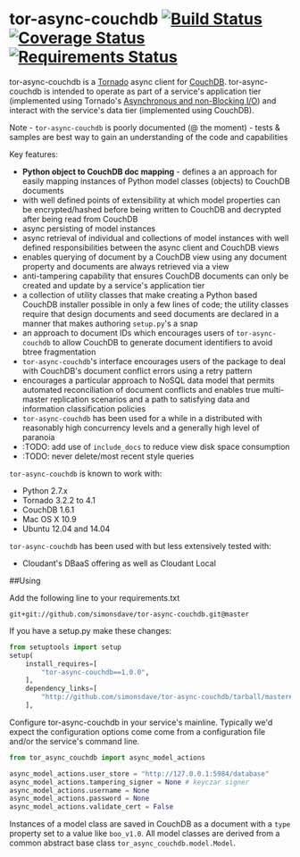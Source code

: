 # tor-async-couchdb [![Build Status](https://travis-ci.org/simonsdave/tor-async-couchdb.svg)](https://travis-ci.org/simonsdave/tor-async-couchdb) [![Coverage Status](https://coveralls.io/repos/simonsdave/tor-async-couchdb/badge.svg)](https://coveralls.io/r/simonsdave/tor-async-couchdb) [![Requirements Status](https://requires.io/github/simonsdave/tor-async-couchdb/requirements.svg?branch=master)](https://requires.io/github/simonsdave/tor-async-couchdb/requirements/?branch=master)

tor-async-couchdb is a [Tornado](http://www.tornadoweb.org/en/stable/)
async client for [CouchDB](http://couchdb.apache.org/).
tor-async-couchdb is intended to operate as part of a service's application
tier (implemented using Tornado's [Asynchronous and non-Blocking I/O](http://tornado.readthedocs.org/en/latest/guide/async.html))
and interact with the service's data tier (implemented using CouchDB).

Note - ```tor-async-couchdb``` is poorly documented (@ the moment) - tests &
samples are best way to gain an understanding of the code and capabilities

Key features:

* **Python object to CouchDB doc mapping** - defines a an
approach for easily mapping instances of Python
model classes (objects) to CouchDB documents
* with well defined
points of extensibility at which model properties can
be encrypted/hashed before being written to CouchDB and
decrypted after being read from CouchDB
* async persisting of model instances
* async retrieval of individual and collections of
model instances with well defined responsibilities
between the async client and CouchDB views
* enables querying of document by a CouchDB view using
any document property and documents are always retrieved
via a view
* anti-tampering capability that ensures CouchDB documents
can only be created and update by a service's application
tier
* a collection of utility classes that make creating a
Python based CouchDB installer possible in only a few lines
of code; the utility classes require that design documents
and seed documents are declared in a manner that makes
authoring ```setup.py```'s a snap
* an approach to document IDs which encourages users
of ```tor-async-couchdb``` to allow CouchDB to generate
document identifiers to avoid btree fragmentation
* ```tor-async-couchdb```'s interface encourages users
of the package to deal with CouchDB's document conflict
errors using a retry pattern
* encourages a particular approach to NoSQL data model that permits
automated reconciliation of document conflicts and enables true
multi-master replication scenarios and a path to satisfying
data and information classification policies
* ```tor-async-couchdb``` has been used for a while in
a distributed with reasonably high concurrency levels and
a generally high level of paranoia
* :TODO: add use of ```include_docs``` to reduce view disk
space consumption
* :TODO: never delete/most recent style queries

```tor-async-couchdb``` is known to work with:

* Python 2.7.x
* Tornado 3.2.2 to 4.1
* CouchDB 1.6.1
* Mac OS X 10.9
* Ubuntu 12.04 and 14.04

```tor-async-couchdb``` has been used with but less extensively tested with:

* Cloudant's DBaaS offering as well as Cloudant Local

##Using

Add the following line to your requirements.txt
```
git+git://github.com/simonsdave/tor-async-couchdb.git@master
```

If you have a setup.py make these changes:
```python
from setuptools import setup
setup(
    install_requires=[
        "tor-async-couchdb==1.0.0",
    ],
    dependency_links=[
        "http://github.com/simonsdave/tor-async-couchdb/tarball/master#egg=tor-async-couchdb-1.0.0",
    ],
```

Configure tor-async-couchdb in your service's mainline.
Typically we'd expect the configuration options come come
from a configuration file and/or the service's command line.
```python
from tor_async_couchdb import async_model_actions

async_model_actions.user_store = "http://127.0.0.1:5984/database"
async_model_actions.tampering_signer = None # keyczar signer
async_model_actions.username = None
async_model_actions.password = None
async_model_actions.validate_cert = False
```

Instances of a model class are saved in CouchDB as a document with
a ```type``` property set to a value like ```boo_v1.0```.
All model classes are derived from a common abstract base class
```tor_async_couchdb.model.Model```.
